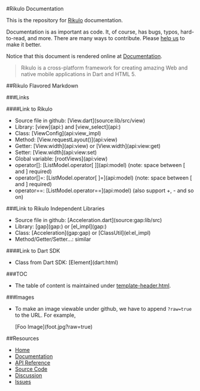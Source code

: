 #Rikulo Documentation

This is the repository for [Rikulo](http://rikulo.org) documentation.

Documentation is as important as code. It, of course, has bugs, typos, hard-to-read, and more. There are many ways to contribute. Please [help us](http://rikulo.org/contribute/) to make it better.

Notice that this document is rendered online at [Documentation](http://docs.rikulo.org/ui/latest).

> Rikulo is a cross-platform framework for creating amazing Web and native
mobile applications in Dart and HTML 5.

##Rikulo Flavored Markdown

###Links

####Link to Rikulo

* Source file in github: \[View.dart](source:lib/src/view)
* Library: \[view](api:) and \[view_select](api:)
* Class: \[ViewConfig](api:view_impl)
* Method: \[View.requestLayout()](api:view)
* Getter: \[View.width](api:view) or \[View.width](api:view:get)
* Setter: \[View.width](api:view:set)
* Global variable: \[rootViews](api:view)
* operator[]: \[ListModel.operator[ ]](api:model) (note: space between [ and ] required)
* operator[]=: \[ListModel.operator[ ]=](api:model) (note: space between [ and ] required)
* operator==: \[ListModel.operator==](api:model) (also support +, - and so on)

###Link to Rikulo Independent Libraries

* Source file in github: \[Acceleration.dart](source:gap:lib/src)
* Library: \[gap](gap:) or \[el_impl](gap:)
* Class: \[Acceleration](gap:gap) or \[ClassUtil](el:el_impl)
* Method/Getter/Setter...: similar

####Link to Dart SDK

* Class from Dart SDK: \[Element](dart:html)

###TOC

* The table of content is maintained under [template-header.html](rikulo-docs/tree/master/docs/_config_/template-header.html).

###Images

* To make an image viewable under github, we have to append `?raw=true` to the URL. For example,

    \[Foo Image](foot.jpg?raw=true)

##Resources

* [Home](http://rikulo.org)
* [Documentation](http://docs.rikulo.org/ui/latest)
* [API Reference](http://api.rikulo.org/ui/latest)
* [Source Code](https://github.com/rikulo/ui)
* [Discussion](http://stackoverflow.com/questions/tagged/rikulo)
* [Issues](https://github.com/rikulo/ui/issues)
